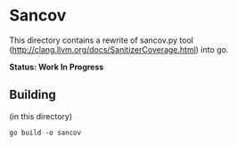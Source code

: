 # Sancov
This directory contains a rewrite of sancov.py tool
(http://clang.llvm.org/docs/SanitizerCoverage.html) into go.

**Status: Work In Progress**

## Building

(in this directory)

```
go build -o sancov
```
